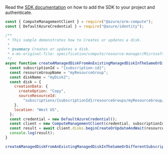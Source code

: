 Read the [SDK documentation](https://github.com/Azure/azure-sdk-for-js/blob/%40azure%2Farm-compute_17.3.1/sdk/compute/arm-compute/README.md) on how to add the SDK to your project and authenticate.

```javascript
const { ComputeManagementClient } = require("@azure/arm-compute");
const { DefaultAzureCredential } = require("@azure/identity");

/**
 * This sample demonstrates how to Creates or updates a disk.
 *
 * @summary Creates or updates a disk.
 * x-ms-original-file: specification/compute/resource-manager/Microsoft.Compute/stable/2021-12-01/examples/CreateAManagedDiskFromAnExistingManagedDisk.json
 */
async function createAManagedDiskFromAnExistingManagedDiskInTheSameOrDifferentSubscription() {
  const subscriptionId = "{subscription-id}";
  const resourceGroupName = "myResourceGroup";
  const diskName = "myDisk2";
  const disk = {
    creationData: {
      createOption: "Copy",
      sourceResourceId:
        "subscriptions/{subscriptionId}/resourceGroups/myResourceGroup/providers/Microsoft.Compute/disks/myDisk1",
    },
    location: "West US",
  };
  const credential = new DefaultAzureCredential();
  const client = new ComputeManagementClient(credential, subscriptionId);
  const result = await client.disks.beginCreateOrUpdateAndWait(resourceGroupName, diskName, disk);
  console.log(result);
}

createAManagedDiskFromAnExistingManagedDiskInTheSameOrDifferentSubscription().catch(console.error);
```
